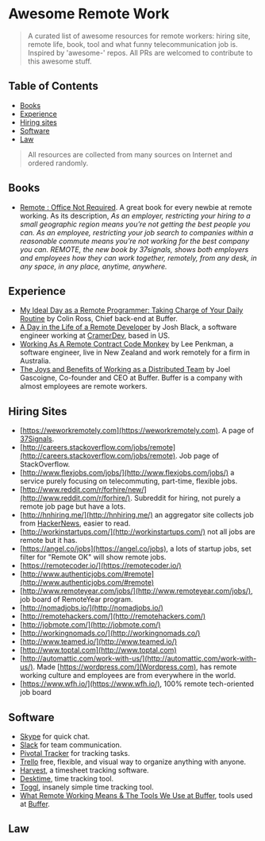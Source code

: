 Awesome Remote Work
==================

> A curated list of awesome resources for remote workers: hiring site, remote life, book, tool and what funny telecommunication job is. Inspired by 'awesome-' repos. All PRs are welcomed to contribute to this awesome stuff.

<!---
[]()
-->

## Table of Contents
- [Books](#books)
- [Experience](#experience)
- [Hiring sites](#hiring-sites)
- [Software](#software)
- [Law](#law)

> All resources are collected from many sources on Internet and ordered randomly.

## Books
- [Remote : Office Not Required](http://37signals.com/remote/). A great book for every newbie at remote working. As its description, _As an employer, restricting your hiring to a small geographic region means you’re not getting the best people you can. As an employee, restricting your job search to companies within a reasonable commute means you’re not working for the best company you can. REMOTE, the new book by 37signals, shows both employers and employees how they can work together, remotely, from any desk, in any space, in any place, anytime, anywhere._

## Experience
- [My Ideal Day as a Remote Programmer: Taking Charge of Your Daily Routine](https://overflow.bufferapp.com/2014/06/12/my-ideal-day-as-a-programmer-taking-charge-of-your-daily-routine/) by Colin Ross, Chief back-end at Buffer.
- [A Day in the Life of a Remote Developer](http://remotenation.co/blog/a-day-in-the-life-of-a-remote-developer) by Josh Black, a software engineer working at [CramerDev](http://cramerdev.com/), based in US.
- [Working As A Remote Contract Code Monkey](https://coderwall.com/p/0ikc0w/working-as-a-remote-contract-code-monkey?p=1&q=author%3Alee101) by Lee Penkman, a software engineer, live in New Zealand and work remotely for a firm in Australia.
- [The Joys and Benefits of Working as a Distributed Team](http://joel.is/the-joys-and-benefits-of-working-as-a-distributed-team/) by Joel Gascoigne, Co-founder and CEO at Buffer. Buffer is a company with almost employees are remote workers.

## Hiring Sites
- [https://weworkremotely.com](https://weworkremotely.com). A page of [37Signals](http://37signals.com).
- [http://careers.stackoverflow.com/jobs/remote](http://careers.stackoverflow.com/jobs/remote). Job page of StackOverflow.
- [http://www.flexjobs.com/jobs/](http://www.flexjobs.com/jobs/) a service purely focusing on telecommuting, part-time, flexible jobs.
- [http://www.reddit.com/r/forhire/new/](http://www.reddit.com/r/forhire/). Subreddit for hiring, not purely a remote job page but have a lots.
- [http://hnhiring.me/](http://hnhiring.me/) an aggregator site collects job from [HackerNews](https://news.ycombinator.com/), easier to read. 
- [http://workinstartups.com/](http://workinstartups.com/) not all jobs are remote but it has.
- [https://angel.co/jobs](https://angel.co/jobs), a lots of startup jobs, set filter for "Remote OK" will show remote jobs.
- [https://remotecoder.io/](https://remotecoder.io/)
- [http://www.authenticjobs.com/#remote](http://www.authenticjobs.com/#remote)
- [http://www.remoteyear.com/jobs/](http://www.remoteyear.com/jobs/), job board of RemoteYear program.
- [http://nomadjobs.io/](http://nomadjobs.io/)
- [http://remotehackers.com/](http://remotehackers.com/)
- [http://jobmote.com/](http://jobmote.com/)
- [http://workingnomads.co/](http://workingnomads.co/)
- [http://www.teamed.io/](http://www.teamed.io/)
- [http://www.toptal.com](http://www.toptal.com)
- [http://automattic.com/work-with-us/](http://automattic.com/work-with-us/). Made [https://wordpress.com/](Wordpress.com), has remote working culture and employees are from everywhere in the world.
- [https://www.wfh.io/](https://www.wfh.io/), 100% remote tech-oriented job board

## Software
- [Skype](http://www.skype.com) for quick chat.
- [Slack](https://slack.com/) for team communication.
- [Pivotal Tracker](http://www.pivotaltracker.com/) for tracking tasks.
- [Trello](https://trello.com/) free, flexible, and visual way to organize anything with anyone.
- [Harvest](https://www.getharvest.com/), a timesheet tracking software.
- [Desktime](http://desktime.com/), time tracking tool.
- [Toggl](https://www.toggl.com/), insanely simple time tracking tool.
- [What Remote Working Means & The Tools We Use at Buffer](https://open.bufferapp.com/remote-working-means-tools-use/), tools used at [Buffer](https://bufferapp.com/).

## Law



<!--## Credits
This awesome list is gathered from many resources on Internet, including these below sources but not limited:-->








<!---
[]()
-->

